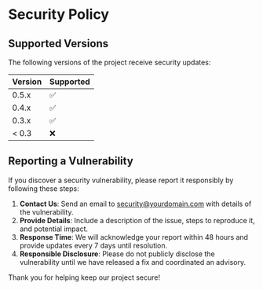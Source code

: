 # Security Policy

## Supported Versions

The following versions of the project receive security updates:

| Version | Supported          |
| ------- | ------------------ |
| 0.5.x   | :white_check_mark: |
| 0.4.x   | :white_check_mark: |
| 0.3.x   | :white_check_mark: |
| < 0.3   | :x:                |

## Reporting a Vulnerability

If you discover a security vulnerability, please report it responsibly by following these steps:

1. **Contact Us**: Send an email to [security@yourdomain.com](mailto:security@yourdomain.com) with details of the vulnerability.
2. **Provide Details**: Include a description of the issue, steps to reproduce it, and potential impact.
3. **Response Time**: We will acknowledge your report within 48 hours and provide updates every 7 days until resolution.
4. **Responsible Disclosure**: Please do not publicly disclose the vulnerability until we have released a fix and coordinated an advisory.

Thank you for helping keep our project secure!

